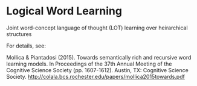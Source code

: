 # Logical Word Learning
Joint word-concept language of thought (LOT) learning over heirarchical structures

For details, see:

Mollica & Piantadosi (2015). Towards semantically rich and recursive word learning models. In Proceedings of the 37th Annual Meeting of the Cognitive Science Society (pp. 1607-1612). Austin, TX: Cognitive Science Society. 
http://colala.bcs.rochester.edu/papers/mollica2015towards.pdf
